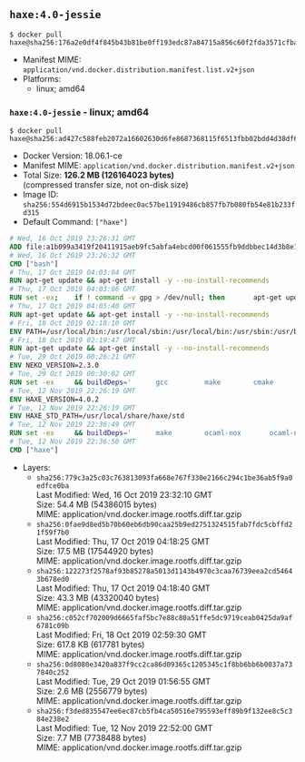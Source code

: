 ## `haxe:4.0-jessie`

```console
$ docker pull haxe@sha256:176a2e0df4f845b43b81be0ff193edc87a84715a856c60f2fda3571cfba58043
```

-	Manifest MIME: `application/vnd.docker.distribution.manifest.list.v2+json`
-	Platforms:
	-	linux; amd64

### `haxe:4.0-jessie` - linux; amd64

```console
$ docker pull haxe@sha256:ad427c588feb2072a16602630d6fe8687368115f6513fbb02bdd4d38df68abe7
```

-	Docker Version: 18.06.1-ce
-	Manifest MIME: `application/vnd.docker.distribution.manifest.v2+json`
-	Total Size: **126.2 MB (126164023 bytes)**  
	(compressed transfer size, not on-disk size)
-	Image ID: `sha256:554d6915b1534d72bdeec0ac57be11919486cb857fb7b080fb54e81b233fd315`
-	Default Command: `["haxe"]`

```dockerfile
# Wed, 16 Oct 2019 23:26:31 GMT
ADD file:a1b099a3419f20411915aeb9fc5abfa4ebcd00f061555fb9ddbbec14d3b8e168 in / 
# Wed, 16 Oct 2019 23:26:32 GMT
CMD ["bash"]
# Thu, 17 Oct 2019 04:03:04 GMT
RUN apt-get update && apt-get install -y --no-install-recommends 		ca-certificates 		curl 		netbase 		wget 	&& rm -rf /var/lib/apt/lists/*
# Thu, 17 Oct 2019 04:03:06 GMT
RUN set -ex; 	if ! command -v gpg > /dev/null; then 		apt-get update; 		apt-get install -y --no-install-recommends 			gnupg 			dirmngr 		; 		rm -rf /var/lib/apt/lists/*; 	fi
# Thu, 17 Oct 2019 04:05:40 GMT
RUN apt-get update && apt-get install -y --no-install-recommends 		bzr 		git 		mercurial 		openssh-client 		subversion 				procps 	&& rm -rf /var/lib/apt/lists/*
# Fri, 18 Oct 2019 02:18:10 GMT
ENV PATH=/usr/local/bin:/usr/local/sbin:/usr/local/bin:/usr/sbin:/usr/bin:/sbin:/bin
# Fri, 18 Oct 2019 02:19:47 GMT
RUN apt-get update && apt-get install -y --no-install-recommends 		libgc1c2 		zlib1g 		libpcre3 		libmariadb2 		libsqlite3-0 	&& rm -rf /var/lib/apt/lists/*
# Tue, 29 Oct 2019 00:26:21 GMT
ENV NEKO_VERSION=2.3.0
# Tue, 29 Oct 2019 00:30:02 GMT
RUN set -ex 	&& buildDeps=' 		gcc 		make 		cmake 		libgc-dev 		libssl-dev 		libpcre3-dev 		zlib1g-dev 		apache2-dev 		libmariadb-client-lgpl-dev-compat 		libsqlite3-dev 		libgtk2.0-dev 	' 	&& apt-get update && apt-get install -y $buildDeps --no-install-recommends && rm -rf /var/lib/apt/lists/* 		&& wget -O neko.tar.gz "https://github.com/HaxeFoundation/neko/archive/v2-3-0/neko-2.3.0.tar.gz" 	&& echo "850e7e317bdaf24ed652efeff89c1cb21380ca19f20e68a296c84f6bad4ee995 *neko.tar.gz" | sha256sum -c - 	&& mkdir -p /usr/src/neko 	&& tar -xC /usr/src/neko --strip-components=1 -f neko.tar.gz 	&& rm neko.tar.gz 	&& cd /usr/src/neko 	&& cmake -DRELOCATABLE=OFF -DSTATIC_DEPS=MbedTLS . 	&& make 	&& make install 		&& apt-get purge -y --auto-remove $buildDeps 	&& rm -rf /usr/src/neko ~/.cache
# Tue, 12 Nov 2019 22:26:19 GMT
ENV HAXE_VERSION=4.0.2
# Tue, 12 Nov 2019 22:26:19 GMT
ENV HAXE_STD_PATH=/usr/local/share/haxe/std
# Tue, 12 Nov 2019 22:36:49 GMT
RUN set -ex 	&& buildDeps=' 		make 		ocaml-nox 		ocaml-native-compilers 		ocaml-findlib 		zlib1g-dev 		libpcre3-dev 				opam 		gcc 		g++ 		pkg-config 		m4 		unzip 		patch 		rsync 			' 	&& apt-get update && apt-get install -y $buildDeps --no-install-recommends && rm -rf /var/lib/apt/lists/* 	&& git clone --recursive --depth 1 --branch 4.0.2 "https://github.com/HaxeFoundation/haxe.git" /usr/src/haxe 			&& opam init --comp 4.02.3 	&& eval `opam config env` 	&& curl -sL https://github.com/ocaml/opam/releases/download/2.0.5/opam-full-2.0.5.tar.gz -o opam.tar.gz 	&& echo "776c7e64d6e24c2ef1efd1e6a71d36e007645efae94eaf860c05c1929effc76f *opam.tar.gz" | sha256sum -c - 	&& mkdir -p /usr/src/opam 	&& tar -xC /usr/src/opam --strip-components=1 -f opam.tar.gz 	&& rm opam.tar.gz 	&& cd /usr/src/opam 	&& ./configure --with-mccs 	&& make -j1 lib-ext all install 	&& mv ~/.opam ~/.opam.bak 	&& opam init --comp 4.02.3 --disable-sandboxing 	&& eval $(opam env) 	&& opam install /usr/src/haxe --deps-only --yes 	&& cd /usr/src/haxe 	&& make all tools 	&& cd /usr/src/opam 	&& rm -rf ~/.opam 	&& mv ~/.opam.bak ~/.opam 	&& make uninstall 	&& cd /usr/src/haxe 		&& mkdir -p /usr/local/bin 	&& cp haxe haxelib /usr/local/bin 	&& mkdir -p $HAXE_STD_PATH 	&& cp -r std/* $HAXE_STD_PATH 	&& mkdir -p /haxelib 	&& cd / && haxelib setup /haxelib 			&& rm -rf ~/.opam 	&& rm -rf /usr/src/opam 		&& apt-get purge -y --auto-remove $buildDeps 	&& rm -rf /usr/src/haxe ~/.cache
# Tue, 12 Nov 2019 22:36:50 GMT
CMD ["haxe"]
```

-	Layers:
	-	`sha256:779c3a25c03c763813093fa668e767f330e2166c294c1be36ab5f9a0edfce0ba`  
		Last Modified: Wed, 16 Oct 2019 23:32:10 GMT  
		Size: 54.4 MB (54386015 bytes)  
		MIME: application/vnd.docker.image.rootfs.diff.tar.gzip
	-	`sha256:0fae9d8ed5b70b60eb6db90caa25b9ed2751324515fab7fdc5cbffd21f59f7b0`  
		Last Modified: Thu, 17 Oct 2019 04:18:25 GMT  
		Size: 17.5 MB (17544920 bytes)  
		MIME: application/vnd.docker.image.rootfs.diff.tar.gzip
	-	`sha256:122273f2578af93b85278a5013d1143b4970c3caa76739eea2cd54643b678ed0`  
		Last Modified: Thu, 17 Oct 2019 04:18:40 GMT  
		Size: 43.3 MB (43320040 bytes)  
		MIME: application/vnd.docker.image.rootfs.diff.tar.gzip
	-	`sha256:c052cf702009d6665faf5bc7e88c80a51ffe5dc9719ceab0425da9af6781c09b`  
		Last Modified: Fri, 18 Oct 2019 02:59:30 GMT  
		Size: 617.8 KB (617781 bytes)  
		MIME: application/vnd.docker.image.rootfs.diff.tar.gzip
	-	`sha256:0d8080e3420a837f9cc2ca86d09365c1205345c1f8bb6bb6b0037a737840c252`  
		Last Modified: Tue, 29 Oct 2019 01:56:55 GMT  
		Size: 2.6 MB (2556779 bytes)  
		MIME: application/vnd.docker.image.rootfs.diff.tar.gzip
	-	`sha256:f3ded835547ee6ec87cb5fb4ca50516e795593eff89b9f132ee8c5c384e238e2`  
		Last Modified: Tue, 12 Nov 2019 22:52:00 GMT  
		Size: 7.7 MB (7738488 bytes)  
		MIME: application/vnd.docker.image.rootfs.diff.tar.gzip
